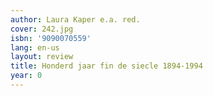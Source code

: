 ```yaml
---
author: Laura Kaper e.a. red.
cover: 242.jpg
isbn: '9090070559'
lang: en-us
layout: review
title: Honderd jaar fin de siecle 1894-1994
year: 0
---
```


